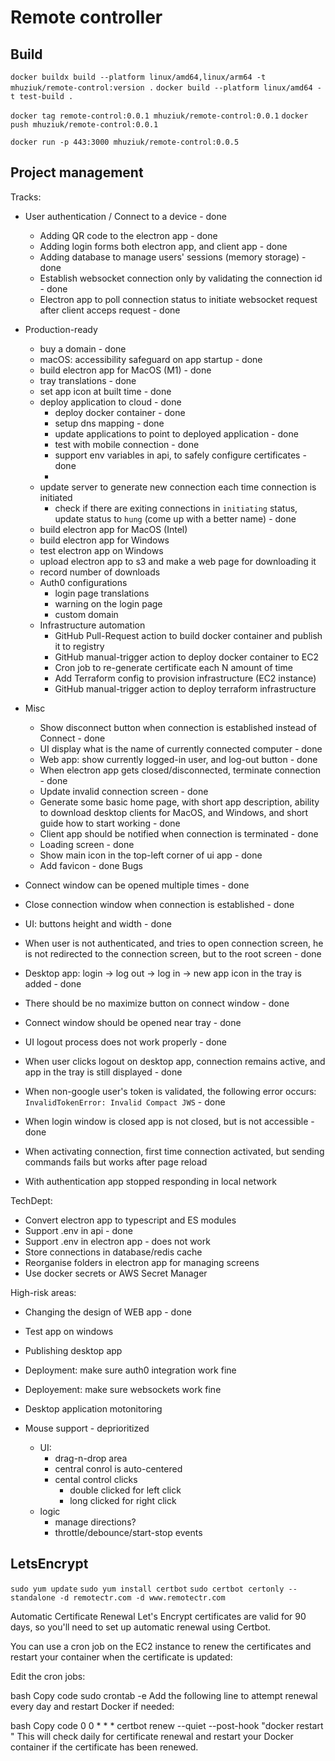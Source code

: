 # Remote controller

## Build

`docker buildx build --platform linux/amd64,linux/arm64 -t mhuziuk/remote-control:version .`
`docker build --platform linux/amd64 -t test-build .`

`docker tag remote-control:0.0.1 mhuziuk/remote-control:0.0.1`
`docker push mhuziuk/remote-control:0.0.1`

`docker run -p 443:3000 mhuziuk/remote-control:0.0.5`

## Project management
Tracks:
- User authentication / Connect to a device - done
    - Adding QR code to the electron app - done
    - Adding login forms both electron app, and client app - done
    - Adding database to manage users' sessions (memory storage) - done
    - Establish websocket connection only by validating the connection id - done
    - Electron app to poll connection status to initiate websocket request after client acceps request - done
- Production-ready
    - buy a domain - done
    - macOS: accessibility safeguard on app startup - done
    - build electron app for MacOS (M1) - done
    - tray translations - done
    - set app icon at built time - done
    - deploy application to cloud - done
        - deploy docker container - done
        - setup dns mapping - done
        - update applications to point to deployed application - done
        - test with mobile connection - done
        - support env variables in api, to safely configure certificates - done
        - 
    - update server to generate new connection each time connection is initiated
        - check if there are exiting connections in `initiating` status, update status to `hung` (come up with a better name) - done
    - build electron app for MacOS (Intel)
    - build electron app for Windows
    - test electron app on Windows
    - upload electron app to s3 and make a web page for downloading it
    - record number of downloads
    - Auth0 configurations
        - login page translations
        - warning on the login page
        - custom domain 
    - Infrastructure automation
        - GitHub Pull-Request action to build docker container and publish it to registry
        - GitHub manual-trigger action to deploy docker container to EC2
        - Cron job to re-generate certificate each N amount of time
        - Add Terraform config to provision infrastructure (EC2 instance)
        - GitHub manual-trigger action to deploy terraform infrastructure
- Misc
    - Show disconnect button when connection is established instead of Connect - done
    - UI display what is the name of currently connected computer - done
    - Web app: show currently logged-in user, and log-out button - done
    - When electron app gets closed/disconnected, terminate connection - done
    - Update invalid connection screen - done
    - Generate some basic home page, with short app description, ability to download desktop clients for MacOS, and Windows, and short guide how to start working - done
    - Client app should be notified when connection is terminated - done
    - Loading screen - done
    - Show main icon in the top-left corner of ui app - done
    - Add favicon - done
Bugs
- Connect window can be opened multiple times - done
- Close connection window when connection is established - done
- UI: buttons height and width - done
- When user is not authenticated, and tries to open connection screen, he is not redirected to the connection screen, but to the root screen - done
- Desktop app: login -> log out -> log in -> new app icon in the tray is added - done
- There should be no maximize button on connect window - done
- Connect window should be opened near tray - done
- UI logout process does not work properly - done
- When user clicks logout on desktop app, connection remains active, and app in the tray is still displayed - done
- When non-google user's token is validated, the following error occurs: `InvalidTokenError: Invalid Compact JWS` - done
- When login window is closed app is not closed, but is not accessible - done
- When activating connection, first time connection activated, but sending commands fails but works after page reload 

- With authentication app stopped responding in local network

TechDept:
- Convert electron app to typescript and ES modules
- Support .env in api - done
- Support .env in electron app - does not work
- Store connections in database/redis cache
- Reorganise folders in electron app for managing screens
- Use docker secrets or AWS Secret Manager

High-risk areas:
- Changing the design of WEB app - done
- Test app on windows
- Publishing desktop app
- Deployment: make sure auth0 integration work fine
- Deployement: make sure websockets work fine
- Desktop application motonitoring


- Mouse support - deprioritized
    - UI:
        - drag-n-drop area
        - central conrol is auto-centered
        - cental control clicks
            - double clicked for left click
            - long clicked for right click
    - logic
        - manage directions?
        - throttle/debounce/start-stop events



## LetsEncrypt

`sudo yum update`
`sudo yum install certbot`
`sudo certbot certonly --standalone -d remotectr.com -d www.remotectr.com`

Automatic Certificate Renewal
Let's Encrypt certificates are valid for 90 days, so you'll need to set up automatic renewal using Certbot.

You can use a cron job on the EC2 instance to renew the certificates and restart your container when the certificate is updated:

Edit the cron jobs:

bash
Copy code
sudo crontab -e
Add the following line to attempt renewal every day and restart Docker if needed:

bash
Copy code
0 0 * * * certbot renew --quiet --post-hook "docker restart <container-name>"
This will check daily for certificate renewal and restart your Docker container if the certificate has been renewed.